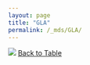 ```yaml
---
layout: page
title: "GLA"
permalink: /_mds/GLA/
---
```


![](../../alns_9.28.22/aln_5HSAA044278_0.986.png?raw=true
)
[Back to Table](../../display)
